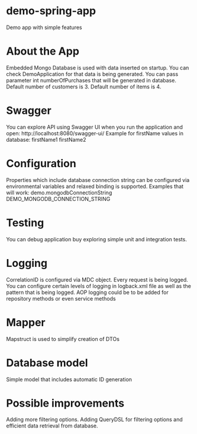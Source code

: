 # demo-spring-app

Demo app with simple features

# About the App
Embedded Mongo Database is used with data inserted on startup.
You can check DemoApplication for that data is being generated.
You can pass parameter int numberOfPurchases that will be generated in database.
Default number of customers is 3.
Default number of items is 4.

# Swagger
You can explore API using Swagger UI when you run the application and open:
http://localhost:8080/swagger-ui/
Example for firstName values in database:
firstName1
firstName2

# Configuration
Properties which include database connection string can be configured
via environmental variables and relaxed binding is supported.
Examples that will work:
demo.mongodbConnectionString
DEMO_MONGODB_CONNECTION_STRING

# Testing
You can debug application buy exploring simple unit and integration tests.

# Logging
CorrelationID is configured via MDC object.
Every request is being logged.
You can configure certain levels of logging in logback.xml file as well as
the pattern that is being logged.
AOP logging could be to be added for repository methods or even service methods

# Mapper
Mapstruct is used to simplify creation of DTOs

# Database model
Simple model that includes automatic ID generation

# Possible improvements
Adding more filtering options.
Adding QueryDSL for filtering options and efficient data retrieval from database.
